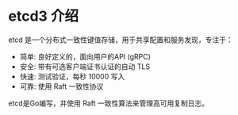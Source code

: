etcd3 介绍
================

etcd 是一个分布式一致性键值存储，用于共享配置和服务发现，专注于：

- 简单: 良好定义的，面向用户的API (gRPC)
- 安全: 带有可选客户端证书认证的自动 TLS
- 快速: 测试验证，每秒 10000 写入
- 可靠: 使用 Raft 一致性协议

etcd是Go编写，并使用 Raft 一致性算法来管理高可用复制日志。


